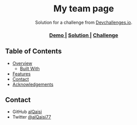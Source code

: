 <!-- Please update value in the {}  -->

<h1 align="center">My team page</h1>

<div align="center">
   Solution for a challenge from  <a href="http://devchallenges.io" target="_blank">Devchallenges.io</a>.
</div>

<div align="center">
  <h3>
    <a href="https://https://alqaisi.github.io/my-team-page/">
      Demo
    </a>
    <span> | </span>
    <a href="https://devchallenges.io/solutions/VSmJH1mWieqkFOAsfhOq">
      Solution
    </a>
    <span> | </span>
    <a href="https://devchallenges.io/challenges/hhmesazsqgKXrTkYkt0U">
      Challenge
    </a>
  </h3>
</div>

<!-- TABLE OF CONTENTS -->

## Table of Contents

- [Overview](#overview)
  - [Built With](#built-with)
- [Features](#features)
- [Contact](#contact)
- [Acknowledgements](#acknowledgements)


## Contact

- GitHub [alQaisi](https://github.com/alqaisi)
- Twitter [@alQaisi77](https://twitter.com/alQaisi77)
